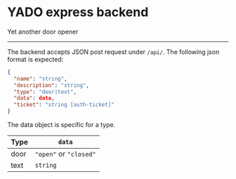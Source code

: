 # YADO express backend

Yet another door opener

---

The backend accepts JSON post request under `/api/`. The following json format is expected:

```json
{
  "name": "string",
  "description": "string",
  "type": "door|text",
  "data": data,
  "ticket": "string [auth-ticket]"
}
```

The data object is specific for a type.

| Type | `data`                 |
|------|------------------------|
| door | `"open"` or `"closed"` |
| text | `string`               |
